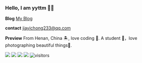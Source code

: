 ### Hello, I am yyttm 👏🏻

**Blog** [My Blog](https://yyttm.github.io)

**contact** jiayichong233@qq.com

**Preview** From Henan, China 🏝, love coding 🐍. A student 🏫，love photographing beautiful things🍔.

![](https://img.shields.io/badge/python-3.9-orange) <span > <img src="https://img.shields.io/badge/-HTML5-E34F26?style=flat-square&logo=html5&logoColor=white" /> <img src="https://img.shields.io/badge/-CSS3-1572B6?style=flat-square&logo=css3" /> <img src="https://img.shields.io/badge/-JavaScript-oringe?style=flat-square&logo=javascript" />  ![visitors](https://visitor-badge.glitch.me/badge?page_id=yyttm&left_color=green&right_color=red)


